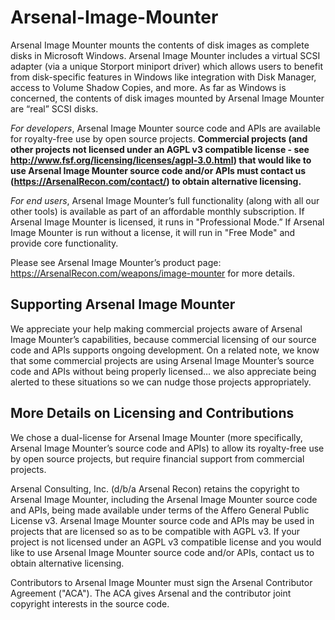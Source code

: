 Arsenal-Image-Mounter
=====================

Arsenal Image Mounter mounts the contents of disk images as complete disks in Microsoft Windows. Arsenal Image Mounter includes a virtual SCSI adapter (via a unique Storport miniport driver) which allows users to benefit from disk-specific features in Windows like integration with Disk Manager, access to Volume Shadow Copies, and more. As far as Windows is concerned, the contents of disk images mounted by Arsenal Image Mounter are “real” SCSI disks.

<i>For developers</i>, Arsenal Image Mounter source code and APIs are available for royalty-free use by open source projects. <b>Commercial projects (and other projects not licensed under an AGPL v3 compatible license - see http://www.fsf.org/licensing/licenses/agpl-3.0.html) that would like to use Arsenal Image Mounter source code and/or APIs must contact us (https://ArsenalRecon.com/contact/) to obtain alternative licensing.</b>

<i>For end users</i>, Arsenal Image Mounter’s full functionality (along with all our other tools) is available as part of an affordable monthly subscription. If Arsenal Image Mounter is licensed, it runs in "Professional Mode.” If Arsenal Image Mounter is run without a license, it will run in "Free Mode" and provide core functionality.

Please see Arsenal Image Mounter’s product page: https://ArsenalRecon.com/weapons/image-mounter for more details.

Supporting Arsenal Image Mounter
--------------------------------

We appreciate your help making commercial projects aware of Arsenal Image Mounter’s capabilities, because commercial licensing of our source code and APIs supports ongoing development. On a related note, we know that some commercial projects are using Arsenal Image Mounter’s source code and APIs without being properly licensed… we also appreciate being alerted to these situations so we can nudge those projects appropriately.

More Details on Licensing and Contributions
-------------------------------------------

We chose a dual-license for Arsenal Image Mounter (more specifically, Arsenal Image Mounter’s source code and APIs) to allow its royalty-free use by open source projects, but require financial support from commercial projects.

Arsenal Consulting, Inc. (d/b/a Arsenal Recon) retains the copyright to Arsenal Image Mounter, including the Arsenal Image Mounter source code and APIs, being made available under terms of the Affero General Public License v3. Arsenal Image Mounter source code and APIs may be used in projects that are licensed so as to be compatible with AGPL v3. If your project is not licensed under an AGPL v3 compatible license and you would like to use Arsenal Image Mounter source code and/or APIs, contact us to obtain alternative licensing.

Contributors to Arsenal Image Mounter must sign the Arsenal Contributor Agreement ("ACA"). The ACA gives Arsenal and the contributor joint copyright interests in the source code.
